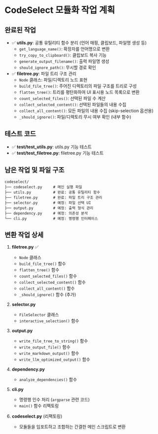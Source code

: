 # CodeSelect 모듈화 작업 계획

## 완료된 작업
- ✅ **utils.py**: 공통 유틸리티 함수 분리 (언어 매핑, 클립보드, 파일명 생성 등)
  - `get_language_name()`: 확장자를 언어명으로 변환
  - `try_copy_to_clipboard()`: 클립보드 복사 기능
  - `generate_output_filename()`: 출력 파일명 생성
  - `should_ignore_path()`: 무시할 경로 확인
- ✅ **filetree.py**: 파일 트리 구조 관리
  - `Node` 클래스: 파일/디렉토리 노드 표현
  - `build_file_tree()`: 주어진 디렉토리의 파일 구조를 트리로 구성
  - `flatten_tree()`: 트리를 평탄화하여 UI 표시용 노드 목록으로 변환
  - `count_selected_files()`: 선택된 파일 수 계산
  - `collect_selected_content()`: 선택된 파일들의 내용 수집
  - `collect_all_content()`: 모든 파일의 내용 수집 (skip-selection 옵션용)
  - `_should_ignore()`: 파일/디렉토리 무시 여부 확인 (내부 함수)

## 테스트 코드
- ✅ **test/test_utils.py**: utils.py 기능 테스트
- ✅ **test/test_filetree.py**: filetree.py 기능 테스트

## 남은 작업 및 파일 구조
```
codeselect/
├── codeselect.py     # 메인 실행 파일
├── utils.py          # 완료: 공통 유틸리티 함수 
├── filetree.py       # 완료: 파일 트리 구조 관리
├── selector.py       # 예정: 파일 선택 UI 
├── output.py         # 예정: 출력 형식 관리
├── dependency.py     # 예정: 의존성 분석
└── cli.py            # 예정: 명령행 인터페이스
```

## 변환 작업 상세
1. **filetree.py** ✅
   - `Node` 클래스
   - `build_file_tree()` 함수
   - `flatten_tree()` 함수 
   - `count_selected_files()` 함수
   - `collect_selected_content()` 함수
   - `collect_all_content()` 함수
   - `_should_ignore()` 함수 (추가)

2. **selector.py**
   - `FileSelector` 클래스
   - `interactive_selection()` 함수

3. **output.py**
   - `write_file_tree_to_string()` 함수
   - `write_output_file()` 함수
   - `write_markdown_output()` 함수
   - `write_llm_optimized_output()` 함수

4. **dependency.py**
   - `analyze_dependencies()` 함수

5. **cli.py**
   - 명령행 인수 처리 (`argparse` 관련 코드)
   - `main()` 함수 리팩토링

6. **codeselect.py** (리팩토링)
   - 모듈들을 임포트하고 조합하는 간결한 메인 스크립트로 변환